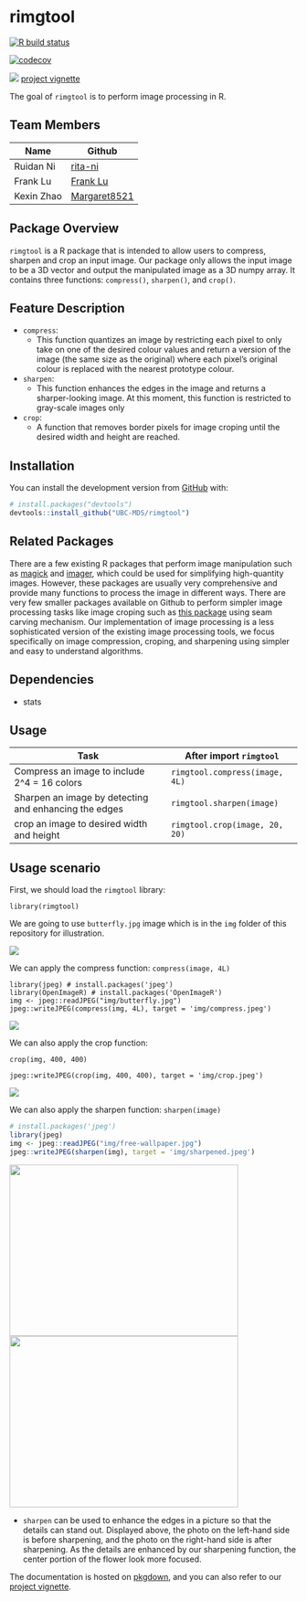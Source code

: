 
<!-- README.md is generated from README.Rmd. Please edit that file -->

<!-- README.md is generated from README.Rmd. Please edit that file -->

# rimgtool

<!-- badges: start -->

[![R build
status](https://github.com/UBC-MDS/rimgtool/workflows/R-CMD-check/badge.svg)](https://github.com/UBC-MDS/rimgtool/actions)

[![codecov](https://codecov.io/gh/UBC-MDS/rimgtool/branch/master/graph/badge.svg)](https://codecov.io/gh/UBC-MDS/rimgtool)

[![](https://img.icons8.com/clouds/100/000000/external-link.png)](https://ubc-mds.github.io/rimgtool/)
[project
vignette](https://ubc-mds.github.io/rimgtool/articles/rimgtool-vignette.html)
<!-- badges: end -->

The goal of `rimgtool` is to perform image processing in R.

## Team Members

| Name       | Github                                          |
| ---------- | ----------------------------------------------- |
| Ruidan Ni  | [rita-ni](https://github.com/rita-ni)           |
| Frank Lu   | [Frank Lu](https://github.com/franklu2014)      |
| Kexin Zhao | [Margaret8521](https://github.com/Margaret8521) |

## Package Overview

`rimgtool` is a R package that is intended to allow users to compress,
sharpen and crop an input image. Our package only allows the input image
to be a 3D vector and output the manipulated image as a 3D numpy
array. It contains three functions: `compress()`, `sharpen()`, and
`crop()`.

## Feature Description

  - `compress`:
      - This function quantizes an image by restricting each pixel to
        only take on one of the desired colour values and return a
        version of the image (the same size as the original) where each
        pixel’s original colour is replaced with the nearest prototype
        colour.
  - `sharpen`:
      - This function enhances the edges in the image and returns a
        sharper-looking image. At this moment, this function is
        restricted to gray-scale images only
  - `crop`:
      - A function that removes border pixels for image croping until
        the desired width and height are reached.

## Installation

You can install the development version from
[GitHub](https://github.com/) with:

``` r
# install.packages("devtools")
devtools::install_github("UBC-MDS/rimgtool")
```

## Related Packages

There are a few existing R packages that perform image manipulation such
as
[magick](https://cran.r-project.org/web/packages/magick/vignettes/intro.html)
and
[imager](https://dahtah.github.io/imager/imager.html#resizing-rotation-etc.),
which could be used for simplifying high-quantity images. However, these
packages are usually very comprehensive and provide many functions to
process the image in different ways. There are very few smaller packages
available on Github to perform simpler image processing tasks like image
croping such as [this package](https://github.com/vgorte/SC-Package-R)
using seam carving mechanism. Our implementation of image processing is
a less sophisticated version of the existing image processing tools, we
focus specifically on image compression, croping, and sharpening using
simpler and easy to understand
algorithms.

## Dependencies

  - stats

## Usage

| Task                                                  | After import `rimgtool`        |
| ----------------------------------------------------- | ------------------------------ |
| Compress an image to include 2^4 = 16 colors          | `rimgtool.compress(image, 4L)`  |
| Sharpen an image by detecting and enhancing the edges | `rimgtool.sharpen(image)`      |
| crop an image to desired width and height             | `rimgtool.crop(image, 20, 20)` |

## Usage scenario

First, we should load the `rimgtool` library:

`library(rimgtool)`

We are going to use `butterfly.jpg` image which is in the `img` folder of this repository for illustration.

![](img/butterfly.jpg)

We can apply the compress function:
`compress(image, 4L)`

```
library(jpeg) # install.packages('jpeg')
library(OpenImageR) # install.packages('OpenImageR')
img <- jpeg::readJPEG("img/butterfly.jpg")
jpeg::writeJPEG(compress(img, 4L), target = 'img/compress.jpeg')

```
![](img/compress.jpeg)


We can also apply the crop function:

`crop(img, 400, 400)`


```
jpeg::writeJPEG(crop(img, 400, 400), target = 'img/crop.jpeg')
```

![](img/crop.jpeg)

We can also apply the sharpen function:
`sharpen(image)`

```R
# install.packages('jpeg')
library(jpeg)
img <- jpeg::readJPEG("img/free-wallpaper.jpg")
jpeg::writeJPEG(sharpen(img), target = 'img/sharpened.jpeg')
```

<img src="img/sharpen_before.png" data-canonical-src="img/sharpen_before.png" width="400" height="300" />  <img src="img/sharpen_after.png" data-canonical-src="img/sharpen_after.png" width="400" height="300" />

  - `sharpen` can be used to enhance the edges in a picture so that the
    details can stand out. Displayed above, the photo on the left-hand
    side is before sharpening, and the photo on the right-hand side is
    after sharpening. As the details are enhanced by our sharpening
    function, the center portion of the flower look more focused.
    
The documentation is hosted on [pkgdown](https://ubc-mds.github.io/rimgtool/), and you can also refer to our [project
vignette](https://ubc-mds.github.io/rimgtool/articles/rimgtool-vignette.html).

